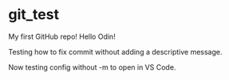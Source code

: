 # git_test

My first GitHub repo!
Hello Odin!

Testing how to fix commit without adding a descriptive message.

Now testing config without -m to open in VS Code.
